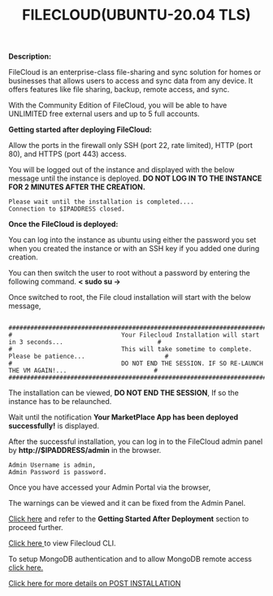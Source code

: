 ﻿---
title: FILECLOUD(UBUNTU-20.04 TLS)
sidebar_label: FILECLOUD
---

**Description:**

FileCloud is an enterprise-class file-sharing and sync solution for homes or businesses that allows users to access and sync data from any device. It offers features like file sharing, backup, remote access, and sync.  

With the Community Edition of FileCloud, you will be able to have UNLIMITED free external users and up to 5 full accounts.

**Getting started after deploying FileCloud:**

 Allow the ports in the firewall only SSH (port 22, rate limited), HTTP (port 80), and HTTPS (port 443) access.

 You will be logged out of the instance and displayed with the below message until the instance is deployed. **DO NOT LOG IN TO THE INSTANCE FOR 2 MINUTES AFTER THE CREATION.**
~~~
Please wait until the installation is completed....
Connection to $IPADDRESS closed.
~~~

**Once the FileCloud is deployed:**

 You can log into the instance as ubuntu using either the password you set when you created the instance or with an SSH key if you added one during creation.

 You can then switch the user to root without a password by entering the following command. **< sudo su ->**

Once switched to root, the File cloud installation will start with the below message,
~~~

################################################################################################################
#                              Your Filecloud Installation will start in 3 seconds...                          #
#                              This will take sometime to complete. Please be patience...                      #
#                              DO NOT END THE SESSION. IF SO RE-LAUNCH THE VM AGAIN!...                        #
################################################################################################################
~~~

The installation can be viewed, **DO NOT END THE SESSION**, If so the instance has to be relaunched.

Wait until the notification **Your MarketPlace App has been deployed successfully!** is displayed.

After the successful installation, you can log in to the FileCloud admin panel by **http://$IPADDRESS/admin** in the browser.
~~~
Admin Username is admin, 
Admin Password is password.
~~~

Once you have accessed your Admin Portal via the browser,

The warnings can be viewed and it can be fixed from the Admin Panel.

[Click here](https://www.filecloud.com/supportdocs/fcdoc/latest/server/filecloud-community-edition/deploying-filecloud-with-linode-one-click-apps)  and refer to the **Getting Started After Deployment** section to proceed further.

[Click here ](https://www.filecloud.com/supportdocs/fcdoc/latest/server/filecloud-administrator-guide/installing-filecloud-server/installation/direct-installation/installation-of-filecloud-on-linux-using-the-repository/filecloud-cli) to view Filecloud CLI.

To setup MongoDB authentication and to allow MongoDB remote access [click here.](https://www.filecloud.com/supportdocs/fcdoc/latest/server/filecloud-administrator-guide/installing-filecloud-server/post-installation/enable-mongodb-authentication)

 [Click here for more details on POST INSTALLATION](https://www.filecloud.com/supportdocs/fcdoc/latest/server/filecloud-administrator-guide/installing-filecloud-server/post-installation)
